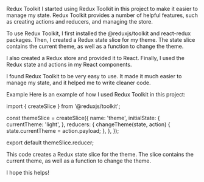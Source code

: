 Redux Toolkit
I started using Redux Toolkit in this project to make it easier to manage my state. Redux Toolkit provides a number of helpful features, such as creating actions and reducers, and managing the store.

To use Redux Toolkit, I first installed the @reduxjs/toolkit and react-redux packages. Then, I created a Redux state slice for my theme. The state slice contains the current theme, as well as a function to change the theme.

I also created a Redux store and provided it to React. Finally, I used the Redux state and actions in my React components.

I found Redux Toolkit to be very easy to use. It made it much easier to manage my state, and it helped me to write cleaner code.

Example
Here is an example of how I used Redux Toolkit in this project:

import { createSlice } from '@reduxjs/toolkit';

const themeSlice = createSlice({
name: 'theme',
initialState: {
currentTheme: 'light',
},
reducers: {
changeTheme(state, action) {
state.currentTheme = action.payload;
},
},
});

export default themeSlice.reducer;

This code creates a Redux state slice for the theme. The slice contains the current theme, as well as a function to change the theme.

I hope this helps!

